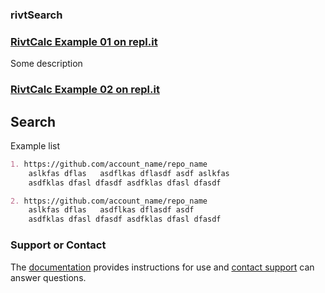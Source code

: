 ### rivtSearch

### [RivtCalc Example 01 on repl.it](https://repl.it/@rivtcalc/tryrivt01#main.py)

Some description

### [RivtCalc Example 02 on repl.it](https://repl.it/@rivtcalc/tryrivt02#main.py)

## Search


<p id="output"></p>


Example list
```markdown
1. https://github.com/account_name/repo_name
    aslkfas dflas   asdflkas dflasdf asdf aslkfas  
    asdfklas dfasl dfasdf asdfklas dfasl dfasdf 

2. https://github.com/account_name/repo_name
    aslkfas dflas   asdflkas dflasdf asdf 
    asdfklas dfasl dfasdf asdfklas dfasl dfasdf 
```


### Support or Contact

The [documentation](https://docs.github.com/categories/github-pages-basics/) provides instructions for use and [contact support](oncexchange@gmail.com) can answer questions. 

<script> var name = prompt("Enter search terms separated by spaces");var lengthOfName = name.length;document.getElementById('output').innerHTML = lengthOfName;
</script>